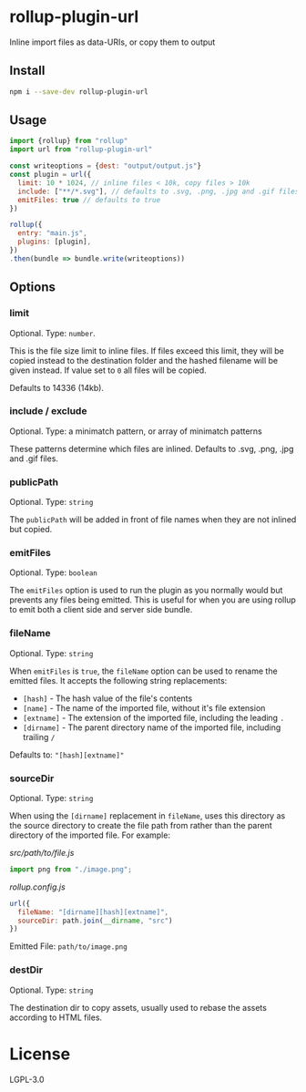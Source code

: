 # rollup-plugin-url

Inline import files as data-URIs, or copy them to output

## Install

```sh
npm i --save-dev rollup-plugin-url
```

## Usage

```js
import {rollup} from "rollup"
import url from "rollup-plugin-url"

const writeoptions = {dest: "output/output.js"}
const plugin = url({
  limit: 10 * 1024, // inline files < 10k, copy files > 10k
  include: ["**/*.svg"], // defaults to .svg, .png, .jpg and .gif files
  emitFiles: true // defaults to true
})

rollup({
  entry: "main.js",
  plugins: [plugin],
})
.then(bundle => bundle.write(writeoptions))
```

## Options

### limit

Optional. Type: `number`.

This is the file size limit to inline files. If files exceed this limit, they
will be copied instead to the destination folder and the hashed filename will
be given instead. If value set to `0` all files will be copied.

Defaults to 14336 (14kb).

### include / exclude

Optional. Type: a minimatch pattern, or array of minimatch patterns

These patterns determine which files are inlined. Defaults to .svg, .png, .jpg
and .gif files.

### publicPath

Optional. Type: `string`

The `publicPath` will be added in front of file names when they are not inlined
but copied.

### emitFiles

Optional. Type: `boolean`

The `emitFiles` option is used to run the plugin as you normally would but prevents any files being emitted. This is useful for when you are using rollup to emit both a client side and server side bundle.

### fileName

Optional. Type: `string`

When `emitFiles` is `true`, the `fileName` option can be used to rename the emitted files. It accepts the following string replacements:

- `[hash]` - The hash value of the file's contents
- `[name]` - The name of the imported file, without it's file extension
- `[extname]` - The extension of the imported file, including the leading `.`
- `[dirname]` - The parent directory name of the imported file, including trailing `/`

Defaults to: `"[hash][extname]"`

### sourceDir

Optional. Type: `string`

When using the `[dirname]` replacement in `fileName`, uses this directory as the source directory to create the file path from rather than the parent directory of the imported file. For example:

*src/path/to/file.js*
```js
import png from "./image.png";
```
*rollup.config.js*
```js
url({
  fileName: "[dirname][hash][extname]",
  sourceDir: path.join(__dirname, "src")
})
```
Emitted File: `path/to/image.png`

### destDir

Optional. Type: `string`

The destination dir to copy assets, usually used to rebase the assets according to HTML files.

# License

LGPL-3.0
